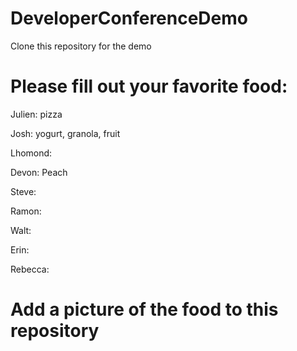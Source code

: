 # DeveloperConferenceDemo

Clone this repository for the demo

# Please fill out your favorite food:

Julien: pizza

Josh: yogurt, granola, fruit

Lhomond:

Devon: Peach

Steve:

Ramon:

Walt:

Erin:

Rebecca:

# Add a picture of the food to this repository
